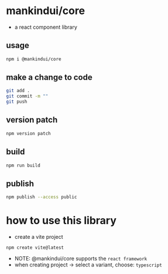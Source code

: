 # mankindui/core

-   a react component library

## usage

```sh
npm i @mankindui/core
```

## make a change to code

```sh
git add .
git commit -m ""
git push
```

## version patch

```sh
npm version patch
```

## build

```sh
npm run build
```

## publish

```sh
npm publish --access public
```

# how to use this library

-   create a vite project

```
npm create vite@latest
```

-   NOTE: @mankindui/core supports the `react framework`
-   when creating project -> select a variant, choose: `typescript`
